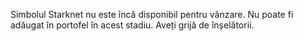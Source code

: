 Simbolul Starknet nu este încă disponibil pentru vânzare. Nu poate fi adăugat în portofel în acest stadiu. Aveți grijă de înșelătorii.